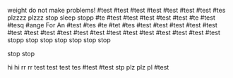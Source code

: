 weight do not make problems!
#test
#test
#test
#test
#test
#test
#test
#tes
plzzzz
plzzz
stop 
sleep
stopp
#te
#test
#test
#test
#test
#test
#te
#test
#tesq
#ange
For An
#test
#tes
#te
#tet
#tes
#test
#test
#test
#test
#test
#test
#test
#test
#test
#test
#test
#test
#test
#test
#test
#test
#test
#test
stopp
stop
stop
stop
stop
stop
stop

stop
stop


hi
hi
rr
rr
test
test
test
tes
#test
#test
stp
plz
plz
pl
#test
